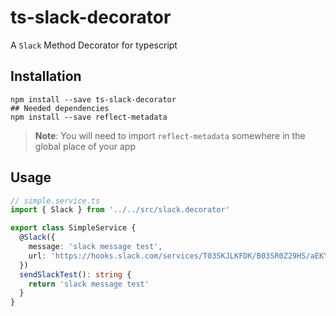 # ts-slack-decorator
A `Slack` Method Decorator for typescript

## Installation

```shell
npm install --save ts-slack-decorator
## Needed dependencies
npm install --save reflect-metadata
```

> **Note**: You will need to import `reflect-metadata` somewhere in the global place of your app

## Usage
```typescript
// simple.service.ts
import { Slack } from '../../src/slack.decorator'

export class SimpleService {
  @Slack({
    message: 'slack message test',
    url: 'https://hooks.slack.com/services/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',
  })
  sendSlackTest(): string {
    return 'slack message test'
  }
}
```
